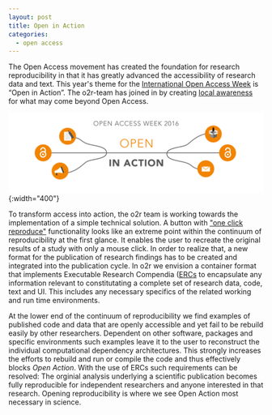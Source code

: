 ```yaml
---
layout: post
title: Open in Action
categories:
  - open access
---
```


The Open Access movement has created the foundation for research reproducibility in that it has greatly advanced the accessibility of research data and text. This year's theme for the [International Open Access Week](http://www.openaccessweek.org/) is “Open in Action”. The o2r-team has joined in by creating [local awareness](https://www.uni-muenster.de/Publizieren/open-access/) for what may come beyond Open Access.

![OA week logo](/public/images/2016-10-24_oaweek.png){:width="400"}

To transform access into action, the o2r team is working towards the implementation of a simple technical solution. A button with ["one click reproduce"](http://pebesma.staff.ifgi.de/epic.pdf) functionality looks like an extreme point within the continuum of reproducibility at the first glance. It enables the user to recreate the original results of a study with only a mouse click. In order to realize that, a new format for the publication of research findings has to be created and integrated into the publication cycle. In o2r we envision a container format that implements Executable Research Compendia ([ERCs](http://presentations.copernicus.org/EGU2016-7396_presentation.pdf) to encapsulate any information relevant to constitutating a complete set of research data, code, text and UI. This includes any necessary specifics of the related working and run time environments. 

At the lower end of the continuum of reproducibility we find examples of published code and data that are openly accessible and yet fail to be rebuild easily by other researchers. Dependent on other software, packages and specific environments such examples leave it to the user to reconstruct the individual computational dependency architectures. This strongly increases the efforts to rebuild and run or compile the code and thus effectively blocks *Open Action*. With the use of ERCs such requirements can be resolved: The orginial analysis underlying a scientific publication becomes fully reproducible for independent researchers and anyone interested in that research. Opening reproducibility is where we see Open Action most necessary in science.